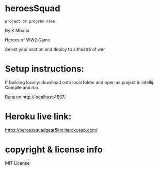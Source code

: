 # heroesSquad


    project or program name
By K Mbatia




Heroes of WW2 Game

Select your section and deploy to a theatre of war

# Setup instructions:

If building locally: 
download onto local folder and open as project in intellij. 
Compile and run. 

Runs on http://localhost:4567/

# Heroku live link:

https://heroessquadgear5km.herokuapp.com/

# copyright & license info
MIT License